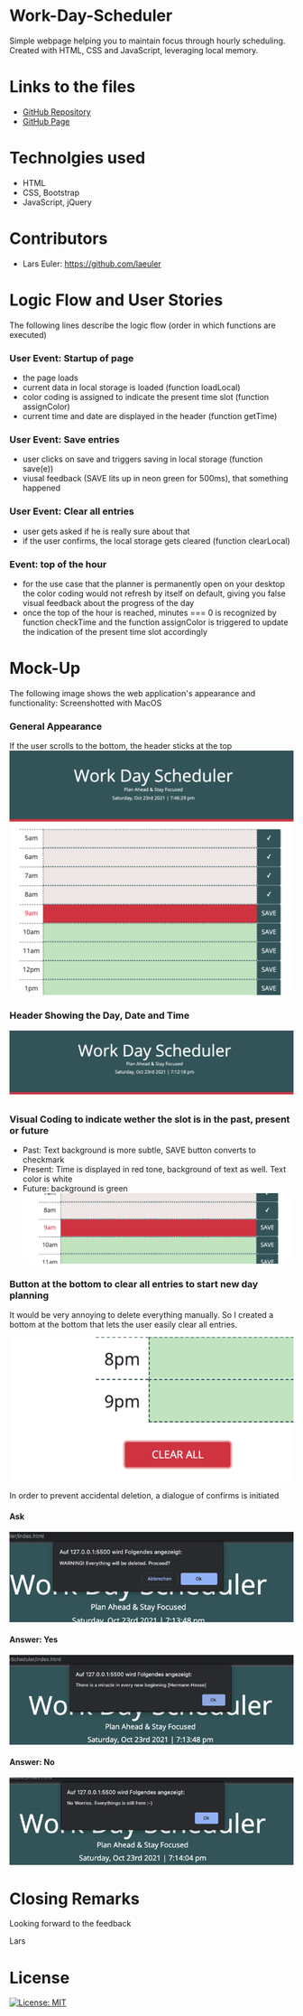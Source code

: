 # Work-Day-Scheduler

Simple webpage helping you to maintain focus through hourly scheduling. Created with HTML, CSS and JavaScript, leveraging local memory.

# Links to the files

- [GitHub Repository](https://github.com/laeuler/Homework05WorkDayScheduler)
- [GitHub Page](https://laeuler.github.io/Homework05WorkDayScheduler)

# Technolgies used

- HTML
- CSS, Bootstrap
- JavaScript, jQuery

# Contributors
- Lars Euler: https://github.com/laeuler

# Logic Flow and User Stories

The following lines describe the logic flow (order in which functions are executed)

### User Event: Startup of page

- the page loads
- current data in local storage is loaded (function loadLocal)
- color coding is assigned to indicate the present time slot (function assignColor)
- current time and date are displayed in the header (function getTime)

### User Event: Save entries

- user clicks on save and triggers saving in local storage (function save(e))
- viusal feedback (SAVE lits up in neon green for 500ms), that something happened

### User Event: Clear all entries

- user gets asked if he is really sure about that
- if the user confirms, the local storage gets cleared (function clearLocal)

### Event: top of the hour

- for the use case that the planner is permanently open on your desktop the color coding would not refresh by itself on default, giving you false visual feedback about the progress of the day
- once the top of the hour is reached, minutes === 0 is recognized by function checkTime and the function assignColor is triggered to update the indication of the present time slot accordingly

# Mock-Up

The following image shows the web application's appearance and functionality:
Screenshotted with MacOS

### General Appearance

If the user scrolls to the bottom, the header sticks at the top
![General Appearance](./assets/screencapture/GeneralAppearance.png)

### Header Showing the Day, Date and Time

![Header](./assets/screencapture/Header.png)

### Visual Coding to indicate wether the slot is in the past, present or future

- Past: Text background is more subtle, SAVE button converts to checkmark
- Present: Time is displayed in red tone, background of text as well. Text color is white
- Future: background is green
  ![VisualFeedback](./assets/screencapture/VisualFeedback.png)

### Button at the bottom to clear all entries to start new day planning

It would be very annoying to delete everything manually. So I created a bottom at the bottom that lets the user easily clear all entries.

![Clear All Button](./assets/screencapture/ClearAll.png)

In order to prevent accidental deletion, a dialogue of confirms is initiated

#### Ask

![Question](./assets/screencapture/ClearDialogue1.png)

#### Answer: Yes

![Yes](./assets/screencapture/ClearDialogueYes.png)

#### Answer: No

![No](./assets/screencapture/ClearDialogueNo.png)

# Closing Remarks

Looking forward to the feedback

Lars

# License

[![License: MIT](https://img.shields.io/badge/License-MIT-yellow.svg)](https://opensource.org/licenses/MIT)
